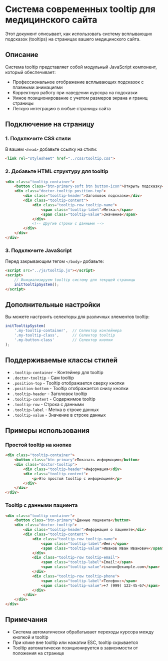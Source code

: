 # Система современных tooltip для медицинского сайта

Этот документ описывает, как использовать систему всплывающих подсказок (tooltips) на страницах вашего медицинского сайта.

## Описание

Система tooltip представляет собой модульный JavaScript компонент, который обеспечивает:

- Профессиональное отображение всплывающих подсказок с плавными анимациями
- Корректную работу при наведении курсора на подсказки
- Умное позиционирование с учетом размеров экрана и границ страницы
- Легкую интеграцию в любые страницы сайта

## Подключение на страницу

### 1. Подключите CSS стили

В вашем `<head>` добавьте ссылку на стили:

```html
<link rel="stylesheet" href="../css/tooltip.css">
```

### 2. Добавьте HTML структуру для tooltip

```html
<div class="tooltip-container">
    <button class="btn-primary-soft btn button-icon">Открыть подсказку</button>
    <div class="doctor-tooltip position-top">
        <div class="tooltip-header">Заголовок подсказки</div>
        <div class="tooltip-content">
            <div class="tooltip-row tooltip-name">
                <span class="tooltip-label">Метка:</span>
                <span class="tooltip-value">Значение</span>
            </div>
            <!-- Другие строки с данными -->
        </div>
    </div>
</div>
```

### 3. Подключите JavaScript

Перед закрывающим тегом `</body>` добавьте:

```html
<script src="../js/tooltip.js"></script>
<script>
    // Инициализируем tooltip систему для текущей страницы
    initTooltipSystem();
</script>
```

## Дополнительные настройки

Вы можете настроить селекторы для различных элементов tooltip:

```javascript
initTooltipSystem(
    '.my-tooltip-container',  // Селектор контейнера
    '.my-tooltip-class',      // Селектор tooltip
    '.my-button-class'        // Селектор кнопки
);
```

## Поддерживаемые классы стилей

- `.tooltip-container` - Контейнер для tooltip
- `.doctor-tooltip` - Сам tooltip
- `.position-top` - Tooltip отображается сверху кнопки
- `.position-bottom` - Tooltip отображается снизу кнопки
- `.tooltip-header` - Заголовок tooltip
- `.tooltip-content` - Содержимое tooltip
- `.tooltip-row` - Строка с данными
- `.tooltip-label` - Метка в строке данных
- `.tooltip-value` - Значение в строке данных

## Примеры использования

### Простой tooltip на кнопке

```html
<div class="tooltip-container">
    <button class="btn-primary">Показать информацию</button>
    <div class="doctor-tooltip">
        <div class="tooltip-header">Информация</div>
        <div class="tooltip-content">
            <p>Это простой tooltip с информацией</p>
        </div>
    </div>
</div>
```

### Tooltip с данными пациента

```html
<div class="tooltip-container">
    <button class="btn-primary">Данные пациента</button>
    <div class="doctor-tooltip">
        <div class="tooltip-header">Информация о пациенте</div>
        <div class="tooltip-content">
            <div class="tooltip-row tooltip-name">
                <span class="tooltip-label">Имя:</span>
                <span class="tooltip-value">Иванов Иван Иванович</span>
            </div>
            <div class="tooltip-row tooltip-email">
                <span class="tooltip-label">Email:</span>
                <span class="tooltip-value">ivanov@example.com</span>
            </div>
            <div class="tooltip-row tooltip-phone">
                <span class="tooltip-label">Телефон:</span>
                <span class="tooltip-value">+7 (999) 123-45-67</span>
            </div>
        </div>
    </div>
</div>
```

## Примечания

- Система автоматически обрабатывает переходы курсора между кнопкой и tooltip
- При клике вне tooltip или нажатии ESC, tooltip скрывается
- Tooltip автоматически позиционируется в зависимости от положения на странице
